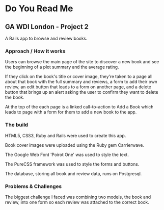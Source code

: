 # Do You Read Me

## GA WDI London - Project 2

A Rails app to browse and review books.

### Approach / How it works

Users can browse the main page of the site to discover a new book and see the beginning of a plot summary and the average rating.

If they click on the book's title or cover image, they're taken to a page all about that book with the full summary and reviews, a form to add their own review, an edit button that leads to a form on another page, and a delete button that brings up an alert asking the user to confirm they want to delete the book.

At the top of the each page is a linked call-to-action to Add a Book which leads to page with a form for them to add a new book to the app.

### The build

HTML5, CSS3, Ruby and Rails were used to create this app.

Book cover images were uploaded using the Ruby gem Carrierwave.

The Google Web Font 'Poirot One' was used to style the text.

The PureCSS framework was used to style the forms and buttons.

The database, storing all book and review data, runs on Postgresql.

### Problems & Challenges

The biggest challenge I faced was combining two models, the book and review, into one form so each review was attached to the correct book.